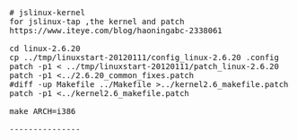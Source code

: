 <pre>
# jslinux-kernel
for jslinux-tap ,the kernel and patch
https://www.iteye.com/blog/haoningabc-2338061

cd linux-2.6.20
cp ../tmp/linuxstart-20120111/config_linux-2.6.20 .config
patch -p1 < ../tmp/linuxstart-20120111/patch_linux-2.6.20
patch -p1 <../2.6.20_common_fixes.patch
#diff -up Makefile ../Makefile >../kernel2.6_makefile.patch
patch -p1 <../kernel2.6_makefile.patch

make ARCH=i386 

---------------

</pre>

